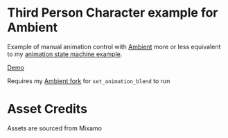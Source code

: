 # Third Person Character example for Ambient

Example of manual animation control with [Ambient](https://www.ambient.run/) more or less equivalent to my [animation state machine example](https://github.com/devjobe/ambient_animation_state_machine).

[Demo](https://user-images.githubusercontent.com/71590722/233990810-63a840a0-f654-48d9-9096-9827f4bf78fd.mp4)

Requires my [Ambient fork](https://github.com/devjobe/Ambient/tree/animation_blend) for `set_animation_blend` to run

# Asset Credits

Assets are sourced from Mixamo




